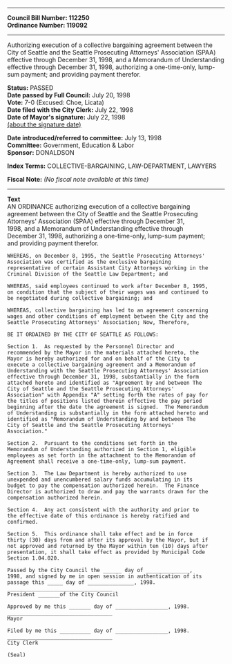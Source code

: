 * * * * *  
  
**Council Bill Number: [](#h0)[](#h2)112250**   
**Ordinance Number: 119092**  
  
* * * * *  
  
Authorizing execution of a collective bargaining agreement between the City of Seattle and the Seattle Prosecuting Attorneys' Association (SPAA) effective through December 31, 1998, and a Memorandum of Understanding effective through December 31, 1998, authorizing a one-time-only, lump-sum payment; and providing payment therefor.  
  
**Status:** PASSED   
**Date passed by Full Council:** July 20, 1998   
**Vote:** 7-0 (Excused: Choe, Licata)   
**Date filed with the City Clerk:** July 22, 1998   
**Date of Mayor's signature:** July 22, 1998   
[(about the signature date)](/~public/approvaldate.htm)   
  
  
**Date introduced/referred to committee:** July 13, 1998   
**Committee:** Government, Education & Labor   
**Sponsor:** DONALDSON   
  
**Index Terms:** COLLECTIVE-BARGAINING, LAW-DEPARTMENT, LAWYERS  
  
**Fiscal Note:** *(No fiscal note available at this time)*  
  
* * * * *  
  
**Text**  
    AN ORDINANCE authorizing execution of a collective bargaining  
    agreement between the City of Seattle and the Seattle Prosecuting  
    Attorneys' Association (SPAA) effective through December 31,  
    1998, and a Memorandum of Understanding effective through  
    December 31, 1998, authorizing a one-time-only, lump-sum payment;  
    and providing payment therefor.  
  
    WHEREAS, on December 8, 1995, the Seattle Prosecuting Attorneys'  
    Association was certified as the exclusive bargaining  
    representative of certain Assistant City Attorneys working in the  
    Criminal Division of the Seattle Law Department; and  
  
    WHEREAS, said employees continued to work after December 8, 1995,  
    on condition that the subject of their wages was and continued to  
    be negotiated during collective bargaining; and  
  
    WHEREAS, collective bargaining has led to an agreement concerning  
    wages and other conditions of employment between the City and the  
    Seattle Prosecuting Attorneys' Association; Now, Therefore,  
  
    BE IT ORDAINED BY THE CITY OF SEATTLE AS FOLLOWS:  
  
    Section 1.  As requested by the Personnel Director and  
    recommended by the Mayor in the materials attached hereto, the  
    Mayor is hereby authorized for and on behalf of the City to  
    execute a collective bargaining agreement and a Memorandum of  
    Understanding with the Seattle Prosecuting Attorneys' Association  
    effective through December 31, 1998, substantially in the form  
    attached hereto and identified as "Agreement by and between The  
    City of Seattle and the Seattle Prosecuting Attorneys'  
    Association" with Appendix "A" setting forth the rates of pay for  
    the titles of positions listed therein effective the pay period  
    beginning after the date the agreement is signed.  The Memorandum  
    of Understanding is substantially in the form attached hereto and  
    identified as "Memorandum of Understanding by and between The  
    City of Seattle and the Seattle Prosecuting Attorneys'  
    Association."  
  
    Section 2.  Pursuant to the conditions set forth in the  
    Memorandum of Understanding authorized in Section 1, eligible  
    employees as set forth in the attachment to the Memorandum of  
    Agreement shall receive a one-time-only, lump-sum payment.  
  
    Section 3.  The Law Department is hereby authorized to use  
    unexpended and unencumbered salary funds accumulating in its  
    budget to pay the compensation authorized herein.  The Finance  
    Director is authorized to draw and pay the warrants drawn for the  
    compensation authorized herein.  
  
    Section 4.  Any act consistent with the authority and prior to  
    the effective date of this ordinance is hereby ratified and  
    confirmed.  
  
    Section 5.  This ordinance shall take effect and be in force  
    thirty (30) days from and after its approval by the Mayor, but if  
    not approved and returned by the Mayor within ten (10) days after  
    presentation, it shall take effect as provided by Municipal Code  
    Section 1.04.020.  
  
    Passed by the City Council the ______ day of ______________,  
    1998, and signed by me in open session in authentication of its  
    passage this _____ day of _______________, 1998.  
    __________________________________  
    President _______of the City Council  
  
    Approved by me this _______ day of _________________, 1998.  
    __________________________________  
    Mayor  
  
    Filed by me this __________ day of _________________, 1998.  
    __________________________________  
    City Clerk  
  
    (Seal)  

